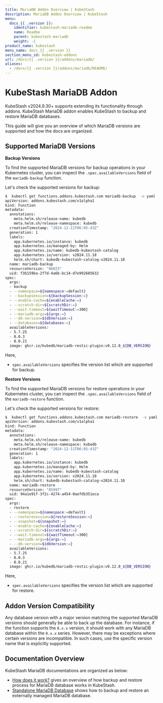 ```yaml
---
title: MariaDB Addon Overview | KubeStash
description: MariaDB Addon Overview | KubeStash
menu:
  docs_{{ .version }}:
    identifier: kubestash-mariadb-readme
    name: Readme
    parent: kubestash-mariadb
    weight: -1
product_name: kubestash
menu_name: docs_{{ .version }}
section_menu_id: kubestash-addons
url: /docs/{{ .version }}/addons/mariadb/
aliases:
  - /docs/{{ .version }}/addons/mariadb/README/
---
```


# KubeStash MariaDB Addon

KubeStash v2024.9.30+ supports extending its functionality through addons. KubeStash MariaDB addon enables KubeStash to backup and restore MariaDB databases.

This guide will give you an overview of which MariaDB versions are supported and how the docs are organized.

## Supported MariaDB Versions

**Backup Versions**

To find the supported MariaDB versions for backup operations in your Kubernetes cluster, you can inspect the `.spec.availableVersions` field of the `mariadb-backup` function.

Let's check the supported versions for backup:

```bash
$  kubectl get functions.addons.kubestash.com mariadb-backup  -o yaml
apiVersion: addons.kubestash.com/v1alpha1
kind: Function
metadata:
  annotations:
    meta.helm.sh/release-name: kubedb
    meta.helm.sh/release-namespace: kubedb
  creationTimestamp: "2024-12-11T06:05:43Z"
  generation: 1
  labels:
    app.kubernetes.io/instance: kubedb
    app.kubernetes.io/managed-by: Helm
    app.kubernetes.io/name: kubedb-kubestash-catalog
    app.kubernetes.io/version: v2024.11.18
    helm.sh/chart: kubedb-kubestash-catalog-v2024.11.18
  name: mariadb-backup
  resourceVersion: "86023"
  uid: f3b159ba-2f7d-4a6b-bc14-d7e992685632
spec:
  args:
  - backup
  - --namespace=${namespace:=default}
  - --backupsession=${backupSession:=}
  - --enable-cache=${enableCache:=}
  - --scratch-dir=${scratchDir:=}
  - --wait-timeout=${waitTimeout:=300}
  - --mariadb-args=${args:=}
  - --db-version=${dbVersion:=}
  - --databases=${databases:=}
  availableVersions:
  - 5.7.25
  - 8.0.3
  - 8.0.21
  image: ghcr.io/kubedb/mariadb-restic-plugin:v0.12.0_${DB_VERSION}
```

Here,
 - `spec.availableVersions` specifies the version list which are supported for backup. 


**Restore Versions**

To find the supported MariaDB versions for restore operations in your Kubernetes cluster, you can inspect the `.spec.availableVersions` field of the `mariadb-restore` function.

Let's check the supported versions for restore:

```bash
$  kubectl get functions.addons.kubestash.com mariadb-restore  -o yaml
apiVersion: addons.kubestash.com/v1alpha1
kind: Function
metadata:
  annotations:
    meta.helm.sh/release-name: kubedb
    meta.helm.sh/release-namespace: kubedb
  creationTimestamp: "2024-12-11T06:05:43Z"
  generation: 1
  labels:
    app.kubernetes.io/instance: kubedb
    app.kubernetes.io/managed-by: Helm
    app.kubernetes.io/name: kubedb-kubestash-catalog
    app.kubernetes.io/version: v2024.11.18
    helm.sh/chart: kubedb-kubestash-catalog-v2024.11.18
  name: mariadb-restore
  resourceVersion: "85997"
  uid: 94a1e91f-3f2c-4274-a454-0aefdb351eca
spec:
  args:
  - restore
  - --namespace=${namespace:=default}
  - --restoresession=${restoreSession:=}
  - --snapshot=${snapshot:=}
  - --enable-cache=${enableCache:=}
  - --scratch-dir=${scratchDir:=}
  - --wait-timeout=${waitTimeout:=300}
  - --mariadb-args=${args:=}
  - --db-version=${dbVersion:=}
  availableVersions:
  - 5.7.25
  - 8.0.3
  - 8.0.21
  image: ghcr.io/kubedb/mariadb-restic-plugin:v0.12.0_${DB_VERSION}
```

Here,
- `spec.availableVersions` specifies the version list which are supported for restore.


## Addon Version Compatibility

Any database version with a major version matching the supported MariaDB versions should generally be able to back up the database. For instance, if the function supports the `8.x.x` version, it should work with any MariaDB database within the `8.x.x` series. However, there may be exceptions where certain versions are incompatible. In such cases, use the specific version name that is explicitly supported.

## Documentation Overview

KubeStash MariaDB documentations are organized as below:

- [How does it work?](/docs/addons/mariadb/overview/index.md) gives an overview of how backup and restore process for MariaDB database works in KubeStash.
- [Standalone MariaDB Database](/docs/addons/mariadb/logical/index.md) shows how to backup and restore an externally managed MariaDB database.